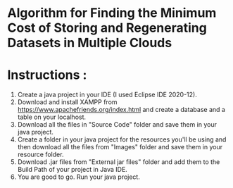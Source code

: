 # Algorithm for Finding the Minimum Cost of Storing and Regenerating Datasets in Multiple Clouds

# Instructions :

1. Create a java project in your IDE (I used Eclipse IDE 2020-12).
2. Download and install XAMPP from https://www.apachefriends.org/index.html and create a database and a table on your localhost.
3. Download all the files in "Source Code" folder and save them in your java project.
4. Create a folder in your java project for the resources you'll be using and then download all the files from "Images" folder and save them in your resource folder.
5. Download .jar files from "External jar files" folder and add them to the Build Path of your project in Java IDE.
6. You are good to go. Run your java project.
